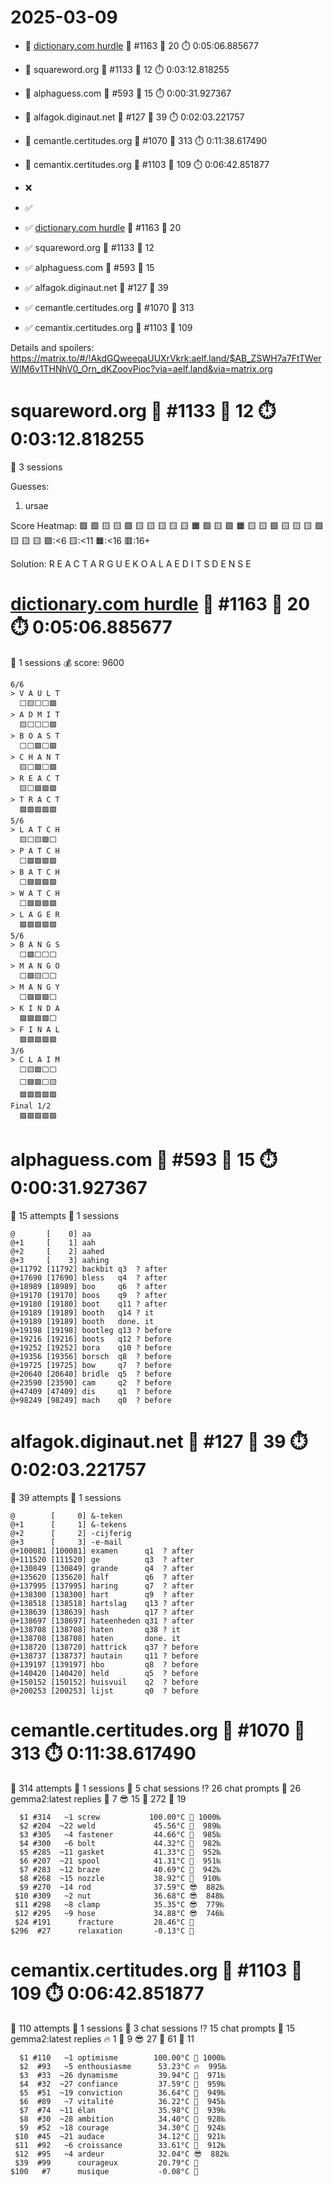 # 2025-03-09

- 🔗 [dictionary.com hurdle](https://play.dictionary.com/games/todays-hurdle) 🧩 #1163 🥳 20 ⏱️ 0:05:06.885677
- 🔗 squareword.org 🧩 #1133 🥳 12 ⏱️ 0:03:12.818255
- 🔗 alphaguess.com 🧩 #593 🥳 15 ⏱️ 0:00:31.927367
- 🔗 alfagok.diginaut.net 🧩 #127 🥳 39 ⏱️ 0:02:03.221757
- 🔗 cemantle.certitudes.org 🧩 #1070 🥳 313 ⏱️ 0:11:38.617490
- 🔗 cemantix.certitudes.org 🧩 #1103 🥳 109 ⏱️ 0:06:42.851877

- ❌
- ✅

- ✅ [dictionary.com hurdle](https://play.dictionary.com/games/todays-hurdle) 🧩 #1163 🥳 20
- ✅ squareword.org 🧩 #1133 🥳 12
- ✅ alphaguess.com 🧩 #593 🥳 15
- ✅ alfagok.diginaut.net 🧩 #127 🥳 39
- ✅ cemantle.certitudes.org 🧩 #1070 🥳 313
- ✅ cemantix.certitudes.org 🧩 #1103 🥳 109

Details and spoilers: https://matrix.to/#/!AkdGQweeqaUUXrVkrk:aelf.land/$AB_ZSWH7a7FtTWerWIM6v1THNhV0_Orn_dKZoovPioc?via=aelf.land&via=matrix.org

# squareword.org 🧩 #1133 🥳 12 ⏱️ 0:03:12.818255

📜 3 sessions

Guesses:
1. ursae

Score Heatmap:
    🟩 🟩 🟨 🟨 🟩
    🟨 🟨 🟨 🟨 🟨
    🟧 🟩 🟨 🟩 🟧
    🟨 🟨 🟩 🟨 🟨
    🟨 🟩 🟨 🟨 🟨
    🟩:<6 🟨:<11 🟧:<16 🟥:16+

Solution:
    R E A C T
    A R G U E
    K O A L A
    E D I T S
    D E N S E

# [dictionary.com hurdle](https://play.dictionary.com/games/todays-hurdle) 🧩 #1163 🥳 20 ⏱️ 0:05:06.885677

📜 1 sessions
💰 score: 9600

    6/6
    > V A U L T
      ⬜🟨⬜⬜🟩
    > A D M I T
      🟨⬜⬜⬜🟩
    > B O A S T
      ⬜⬜🟩⬜🟩
    > C H A N T
      🟨⬜🟩⬜🟩
    > R E A C T
      🟨⬜🟩🟩🟩
    > T R A C T
      🟩🟩🟩🟩🟩
    5/6
    > L A T C H
      🟨⬜🟨🟩⬜
    > P A T C H
      ⬜🟩🟩🟩🟩
    > B A T C H
      ⬜🟩🟩🟩🟩
    > W A T C H
      ⬜🟩🟩🟩🟩
    > L A G E R
      🟩🟩🟩🟩🟩
    5/6
    > B A N G S
      ⬜🟩⬜⬜⬜
    > M A N G O
      ⬜🟩🟨⬜⬜
    > M A N G Y
      ⬜🟩🟩🟩⬜
    > K I N D A
      🟩🟩🟩🟩⬜
    > F I N A L
      🟩🟩🟩🟩🟩
    3/6
    > C L A I M
      ⬜🟨🟩⬜⬜
      ⬜🟩🟩⬜🟨
      🟩🟩🟩🟩🟩
    Final 1/2
      🟩🟩🟩🟩🟩

# alphaguess.com 🧩 #593 🥳 15 ⏱️ 0:00:31.927367

🤔 15 attempts
📜 1 sessions

    @       [    0] aa      
    @+1     [    1] aah     
    @+2     [    2] aahed   
    @+3     [    3] aahing  
    @+11792 [11792] backbit q3  ? after
    @+17690 [17690] bless   q4  ? after
    @+18989 [18989] boo     q6  ? after
    @+19170 [19170] boos    q9  ? after
    @+19180 [19180] boot    q11 ? after
    @+19189 [19189] booth   q14 ? it
    @+19189 [19189] booth   done. it
    @+19198 [19198] bootleg q13 ? before
    @+19216 [19216] boots   q12 ? before
    @+19252 [19252] bora    q10 ? before
    @+19356 [19356] borsch  q8  ? before
    @+19725 [19725] bow     q7  ? before
    @+20640 [20640] bridle  q5  ? before
    @+23590 [23590] cam     q2  ? before
    @+47409 [47409] dis     q1  ? before
    @+98249 [98249] mach    q0  ? before

# alfagok.diginaut.net 🧩 #127 🥳 39 ⏱️ 0:02:03.221757

🤔 39 attempts
📜 1 sessions

    @        [     0] &-teken     
    @+1      [     1] &-tekens    
    @+2      [     2] -cijferig   
    @+3      [     3] -e-mail     
    @+100081 [100081] examen      q1  ? after
    @+111520 [111520] ge          q3  ? after
    @+130849 [130849] grande      q4  ? after
    @+135620 [135620] half        q6  ? after
    @+137995 [137995] haring      q7  ? after
    @+138300 [138300] hart        q9  ? after
    @+138518 [138518] hartslag    q13 ? after
    @+138639 [138639] hash        q17 ? after
    @+138697 [138697] hateenheden q31 ? after
    @+138708 [138708] haten       q38 ? it
    @+138708 [138708] haten       done. it
    @+138720 [138720] hattrick    q37 ? before
    @+138737 [138737] hautain     q11 ? before
    @+139197 [139197] hbo         q8  ? before
    @+140420 [140420] held        q5  ? before
    @+150152 [150152] huisvuil    q2  ? before
    @+200253 [200253] lijst       q0  ? before

# cemantle.certitudes.org 🧩 #1070 🥳 313 ⏱️ 0:11:38.617490

🤔 314 attempts
📜 1 sessions
🫧 5 chat sessions
⁉️ 26 chat prompts
🤖 26 gemma2:latest replies
🥵   7 😎  15 🥶 272 🧊  19

      $1 #314   ~1 screw           100.00°C 🥳 1000‰
      $2 #204  ~22 weld             45.56°C 🥵  989‰
      $3 #305   ~4 fastener         44.66°C 🥵  985‰
      $4 #300   ~6 bolt             44.32°C 🥵  982‰
      $5 #285  ~11 gasket           41.33°C 🥵  952‰
      $6 #207  ~21 spool            41.31°C 🥵  951‰
      $7 #283  ~12 braze            40.69°C 🥵  942‰
      $8 #268  ~15 nozzle           38.92°C 🥵  910‰
      $9 #270  ~14 rod              37.59°C 😎  882‰
     $10 #309   ~2 nut              36.68°C 😎  848‰
     $11 #298   ~8 clamp            35.35°C 😎  779‰
     $12 #295   ~9 hose             34.88°C 😎  746‰
     $24 #191      fracture         28.46°C 🥶
    $296  #27      relaxation       -0.13°C 🧊

# cemantix.certitudes.org 🧩 #1103 🥳 109 ⏱️ 0:06:42.851877

🤔 110 attempts
📜 1 sessions
🫧 3 chat sessions
⁉️ 15 chat prompts
🤖 15 gemma2:latest replies
🔥  1 🥵  9 😎 27 🥶 61 🧊 11

      $1 #110   ~1 optimisme        100.00°C 🥳 1000‰
      $2  #93   ~5 enthousiasme      53.23°C 🔥  995‰
      $3  #33  ~26 dynamisme         39.94°C 🥵  971‰
      $4  #32  ~27 confiance         37.59°C 🥵  959‰
      $5  #51  ~19 conviction        36.64°C 🥵  949‰
      $6  #89   ~7 vitalité          36.22°C 🥵  945‰
      $7  #74  ~11 élan              35.98°C 🥵  939‰
      $8  #30  ~28 ambition          34.40°C 🥵  928‰
      $9  #52  ~18 courage           34.30°C 🥵  924‰
     $10  #45  ~21 audace            34.12°C 🥵  921‰
     $11  #92   ~6 croissance        33.61°C 🥵  912‰
     $12  #95   ~4 ardeur            32.04°C 😎  882‰
     $39  #99      courageux         20.79°C 🥶
    $100   #7      musique           -0.08°C 🧊
